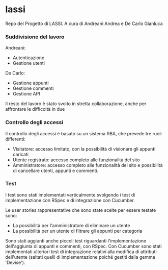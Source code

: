 # lassi
Repo del Progetto di LASSI. A cura di Andreani Andrea e De Carlo Gianluca

### Suddivisione del lavoro
Andreani:

- Autenticazione
- Gestione utenti

De Carlo:

- Gestione appunti
- Gestione commenti
- Gestione API

Il resto del lavoro è stato svolto in stretta collaborazione, anche per affrontare le difficoltà in due

### Controllo degli accessi

Il controllo degli accessi è basato su un sistema RBA, che prevede tre ruoli differenti:

- Visitatore: accesso limitato, con la possibilità di visionare gli appunti caricati
- Utente registrato: accesso completo alle funzionalità del sito
- Amministratore: accesso completo alle funzionalità del sito e possibilità di cancellare utenti, appunti e commenti.

### Test

I test sono stati implementati verticalmente svolgendo i test di implementazione con RSpec e di integrazione con Cucumber.

Le user stories rappresentative che sono state scelte per essere testate sono:

- La possibilità per l'amministratore di eliminare un utente
- La possibilità per un utente di filtrare gli appunti per categoria

Sono stati aggiunti anche piccoli test riguardanti l'implementazione dell'aggiunta di appunti e commenti, con RSpec. Con Cucumber sono stati implementati ulteriori test di integrazione relativi alla modifica di attributi dell'utente (saltati quelli di implementazione poiché gestiti dalla gemma 'Devise'). 